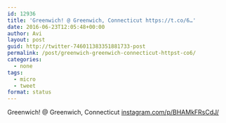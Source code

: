 ```yaml
---
id: 12936
title: 'Greenwich! @ Greenwich, Connecticut https://t.co/6…'
date: 2016-06-23T12:05:48+00:00
author: Avi
layout: post
guid: http://twitter-746011383351881733-post
permalink: /post/greenwich-greenwich-connecticut-httpst-co6/
categories:
  - none
tags:
  - micro
  - tweet
format: status
---
```

Greenwich! @ Greenwich, Connecticut [instagram.com/p/BHAMkFRsCdJ/](https://www.instagram.com/p/BHAMkFRsCdJ/)